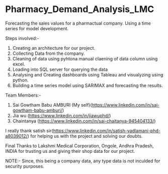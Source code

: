 # Pharmacy_Demand_Analysis_LMC
Forecasting the sales values for a pharmactual company. Using a time series for model development.

Steps involved:-
  1) Creating an architecture for our project.
  2) Collecting Data from the company.
  3) Cleaning of data using pyhtona manual claening of data column using excel.
  4) Loading into SQL server for querying the data
  5) Analysing and Creating dashboards using Tableau and visualyzing using python.
  6) Building a time series model using SARIMAX and forecasting the results.
  
Team Members:-
1) Sai Gowtham Babu AMBURI (My self)(https://www.linkedin.com/in/sai-gowtham-babu-amburi/)
2) Jia wu (https://www.linkedin.com/in/jiawuphd/)
3) Chaintanya (https://www.linkedin.com/in/sai-chaitanya-945404133/)

I really thank satish sir(https://www.linkedin.com/in/satish-vadlamani-phd-a8039012/) for helping us with the project and solving our doubts.

Final Thanks to Lakshmi Medical Corporation, Ongole, Andhra Pradesh, INDIA for trusting us and giving their shop data for our project.

NOTE:- 
Since, this being a company data, any type data is not inculded for security purposes.
